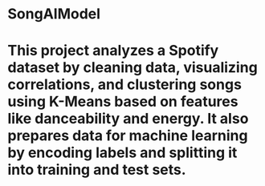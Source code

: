 # SongAIModel
# This project analyzes a Spotify dataset by cleaning data, visualizing correlations, and clustering songs using K-Means based on features like danceability and energy. It also prepares data for machine learning by encoding labels and splitting it into training and test sets.
